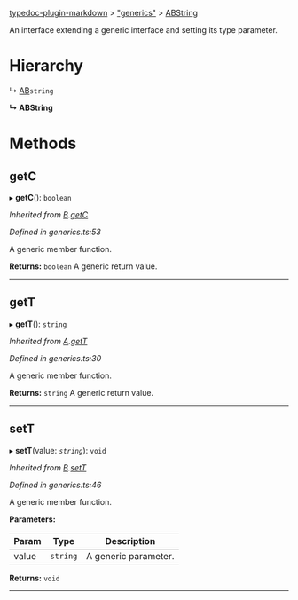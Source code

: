 [typedoc-plugin-markdown](../README.md) > ["generics"](../modules/_generics_.md) > [ABString](../interfaces/_generics_.abstring.md)

An interface extending a generic interface and setting its type parameter.

# Hierarchy

↳  [AB](_generics_.ab.md)`string`

**↳ ABString**

# Methods
<a id="getc"></a>

##  getC

▸ **getC**(): `boolean`

*Inherited from [B](_generics_.b.md).[getC](_generics_.b.md#getc)*

*Defined in generics.ts:53*

A generic member function.

**Returns:** `boolean`
A generic return value.

___

<a id="gett"></a>

##  getT

▸ **getT**(): `string`

*Inherited from [A](_generics_.a.md).[getT](_generics_.a.md#gett)*

*Defined in generics.ts:30*

A generic member function.

**Returns:** `string`
A generic return value.

___

<a id="sett"></a>

##  setT

▸ **setT**(value: *`string`*): `void`

*Inherited from [B](_generics_.b.md).[setT](_generics_.b.md#sett)*

*Defined in generics.ts:46*

A generic member function.

**Parameters:**

| Param | Type | Description |
| ------ | ------ | ------ |
| value | `string`   |  A generic parameter. |

**Returns:** `void`

___


